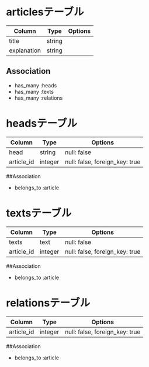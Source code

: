 # articlesテーブル
|Column|Type|Options|
|------|----|-------|
|title|string||
|explanation|string||
## Association
- has_many :heads
- has_many :texts
- has_many :relations

# headsテーブル
|Column|Type|Options|
|------|----|-------|
|head|string|null: false|
|article_id|integer|null: false, foreign_key: true|
##Association
- belongs_to :article

# textsテーブル
|Column|Type|Options|
|------|----|-------|
|texts|text|null: false|
|article_id|integer|null: false, foreign_key: true|
##Association
- belongs_to :article

# relationsテーブル
|Column|Type|Options|
|------|----|-------|
|article_id|integer|null: false, foreign_key: true|
##Association
- belongs_to :article